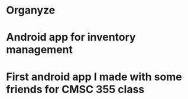 # Organyze
# Android app for inventory management
# First android app I made with some friends for CMSC 355 class

